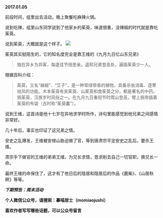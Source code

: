 
        
**2017.01.05**

前段时间，组里出去活动，晚上聚餐吃麻辣火锅。

说到吃辣，组里山东同学说到了他家乡的茱萸，味道很重，没辣椒的时代就是靠吃茱萸。

说到茱萸，大概就是这个样子。
![](http://wx3.sinaimg.cn/large/627d9660jw1fbgjuo3dsvj20u00k077u.jpg)


茱萸其实挺陌生的，它的知名度完全是靠王维的《九月九日忆山东兄弟》
>独在异乡为异客，每逢佳节倍思亲。遥知兄弟登高处，遍插茱萸少一人。


根据百科介绍：
>茱萸，又名“越椒”、“艾子”，是一种常绿带香的植物，具备杀虫消毒、逐寒祛风的功能。木本茱萸有吴茱萸、山茱萸和食茱萸之分，都是著名的中药。佩茱萸，汉族岁时风俗之一。在九月九日重阳节时爬山登高，臂上佩带插着茱萸的布袋（古时称“茱萸囊”）。


说到王维，这首诗是他十七岁在异地求学时所作，诗句里能感觉到他兄弟之间感情非常好。

几十年后，事实也印证了这兄弟之情。

安史之乱爆发，王维被安禄山胁迫做了官，等到唐肃宗平定安史之乱后，要杀王维。

肃宗手下做官的王维的弟弟王缙，为兄长求情，恳求削去自己一切官职，换兄长一命。

最终王维的命保住了，这才有了他日后的隐居和隐居后的作品《鹿柴》、《山居秋暝》等等。


***下期预告：周末活动***


**个人微信公众号，请搜索：摹喵居士（momiaojushi）**

**喜欢作者写写哪些话题，可以公众号留言**

      